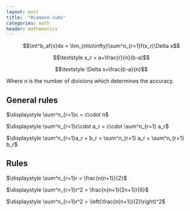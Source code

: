 ```yaml
---
layout: post
title:  "Riemann sums"
categories: math
header: mathematics
---
```


$$\int^b_af(x)dx = \lim_{n\to\infty}\sum^n_{r=1}f(x_r)\Delta x$$

$$\textstyle x_r = a+\frac{r}{n}(b-a)$$

$$\textstyle \Delta x=\frac{b-a}{n}$$

Where $n$ is the number of divisions which determines the accuracy.

## General rules

$\displaystyle \sum^n_{r=1}c = c\cdot n$

$\displaystyle \sum^n_{r=1}c\cdot a_r = c\cdot \sum^n_{r=1} a_r$

$\displaystyle \sum^n_{r=1}a_r + b_r = \sum^n_{r=1} a_r + \sum^n_{r=1} b_r$

## Rules

$\displaystyle \sum^n_{r=1}r = \frac{n(n+1)}{2}$

$\displaystyle \sum^n_{r=1}r^2 = \frac{n(n+1)(2n+1)}{6}$

$\displaystyle \sum^n_{r=1}r^2 = \left(\frac{n(n+1)}{2}\right)^2$
